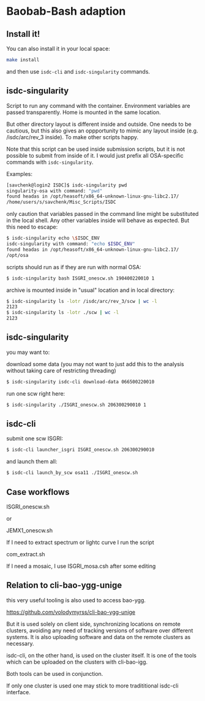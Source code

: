 # Baobab-Bash adaption

## Install it!

You can also install it in your local space:

```bash
make install
```

and then use `isdc-cli` and `isdc-singularity` commands.

## isdc-singularity

Script to run any command with the container.
Environment variables are passed transparently.
Home is mounted in the same location.

But other directory layout is different inside and outside. One needs to be cautious, but this also gives an oppportunity to mimic any layout inside (e.g. /isdc/arc/rev_3 inside). To make other scripts happy.

Note that this script can be used inside submission scripts, but it is not possible to submit from inside of it.
I would just prefix all OSA-specific commands with `isdc-singularity`.

Examples:

```bash
[savchenk@login2 ISDC]$ isdc-singularity pwd
singularity-osa with command: "pwd"
found headas in /opt/heasoft/x86_64-unknown-linux-gnu-libc2.17/
/home/users/s/savchenk/Misc_Scripts/ISDC
```

only caution that variables passed in the command line might be substituted in the local shell. Any other variables inside will behave as expected.
But this need to escape:

```bash
$ isdc-singularity echo \$ISDC_ENV
isdc-singularity with command: "echo $ISDC_ENV"
found headas in /opt/heasoft/x86_64-unknown-linux-gnu-libc2.17/
/opt/osa
```

scripts should run as if they are run with normal OSA:

```bash
$ isdc-singularity bash ISGRI_onescw.sh 190400220010 1
```

archive is mounted inside in "usual" location and in local directory:

```bash
$ isdc-singularity ls -lotr /isdc/arc/rev_3/scw | wc -l
2123
$ isdc-singularity ls -lotr ./scw | wc -l
2123
```

## isdc-singularity

you may want to:
	
download some data (you may not want to just add this to the analysis without taking care of restricting threading)

```bash
$ isdc-singularity isdc-cli download-data 066500220010
```
run one scw right here:

```bash
$ isdc-singularity ./ISGRI_onescw.sh 206300290010 1
```
## isdc-cli

submit one scw ISGRI:

```bash
$ isdc-cli launcher_isgri ISGRI_onescw.sh 206300290010
```

and launch them all:

```bash
$ isdc-cli launch_by_scw osa11 ./ISGRI_onescw.sh
```

## Case workflows

ISGRI_onescw.sh

or

JEMX1_onescw.sh

If I need to extract spectrum or lightc curve I run the script

com_extract.sh

If I need a mosaic, I use ISGRI_mosa.csh after some editing


## Relation to cli-bao-ygg-unige

this very useful tooling is also used to access bao-ygg.

https://github.com/volodymyrss/cli-bao-ygg-unige

But it is used solely on client side, synchronizing locations on remote clusters, avoiding any need of tracking versions of software over different systems. It is also uploading software and data on the remote clusters as necessary.

isdc-cli, on the other hand, is used on the cluster itself. It is one of the tools which can be uploaded on the clusters with cli-bao-igg.

Both tools can be used in conjunction.

If only one cluster is used one may stick to more tradititional isdc-cli interface.
